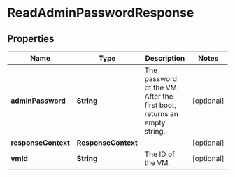 

# ReadAdminPasswordResponse


## Properties

| Name | Type | Description | Notes |
|------------ | ------------- | ------------- | -------------|
|**adminPassword** | **String** | The password of the VM. After the first boot, returns an empty string. |  [optional] |
|**responseContext** | [**ResponseContext**](ResponseContext.md) |  |  [optional] |
|**vmId** | **String** | The ID of the VM. |  [optional] |



